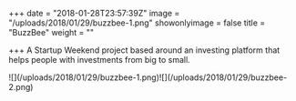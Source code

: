 +++
date = "2018-01-28T23:57:39Z"
image = "/uploads/2018/01/29/buzzbee-1.png"
showonlyimage = false
title = "BuzzBee"
weight = ""

+++
A Startup Weekend project based around an investing platform that helps people with investments from big to small.  
<!--more-->![](/uploads/2018/01/29/buzzbee-1.png)![](/uploads/2018/01/29/buzzbee-2.png)
